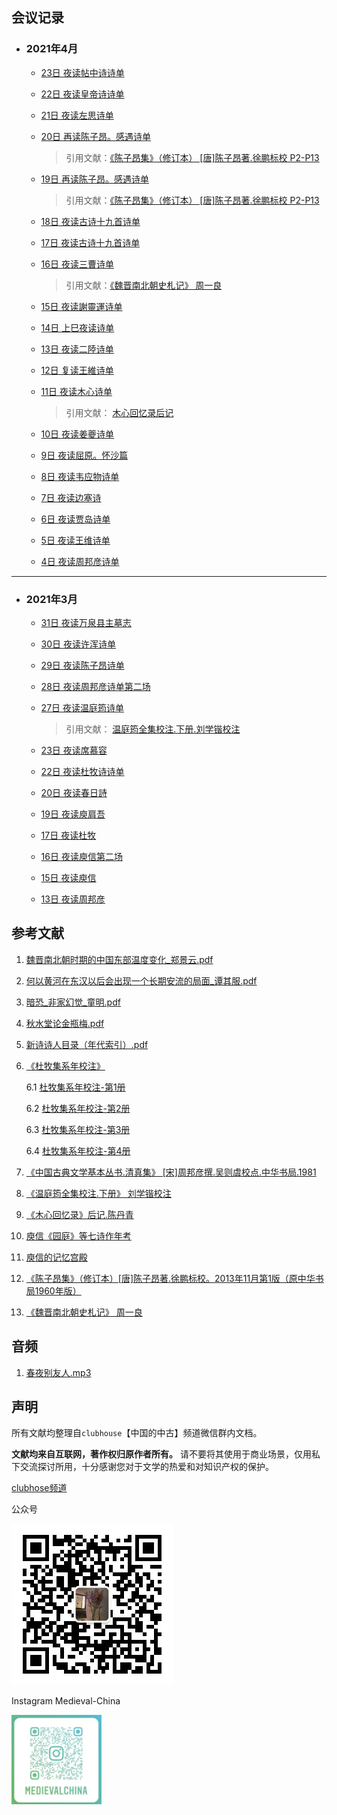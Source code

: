 ## 会议记录
- ### 2021年4月
  + [23日 夜读帖中诗诗单](meetings/2021-04/4-23夜读帖中诗.pdf)
  
  + [22日 夜读皇帝诗诗单](meetings/2021-04/4-22夜读皇帝诗更新.pdf)

  + [21日 夜读左思诗单](meetings/2021-04/4-21夜读左思.pdf)

  + [20日 再读陈子昂。感遇诗单](meetings/2021-04/4-19再读陈子昂。感遇.pdf)
    > 引用文献：[《陈子昂集》（修订本） [唐]陈子昂著.徐鹏标校 P2-P13](references/《陈子昂集》(修订本)[唐]陈子昂著.徐鹏标校。2013年11月第1版(原中华书局1960年版).pdf)

  + [19日 再读陈子昂。感遇诗单](meetings/2021-04/4-19再读陈子昂。感遇.pdf)
    > 引用文献：[《陈子昂集》（修订本） [唐]陈子昂著.徐鹏标校 P2-P13](references/《陈子昂集》(修订本)[唐]陈子昂著.徐鹏标校。2013年11月第1版(原中华书局1960年版).pdf)

  + [18日 夜读古诗十九首诗单](meetings/2021-04/4-17。18夜读古诗十九首.pdf)

  + [17日 夜读古诗十九首诗单](meetings/2021-04/4-17。18夜读古诗十九首.pdf)

  + [16日 夜读三曹诗单](meetings/2021-04/4-16夜读三曹.pdf)
    > 引用文献：[《魏晋南北朝史札记》 周一良](references/4-16_魏晋南北朝史札记_周一良.pdf)

  + [15日 夜读謝靈運诗单](meetings/2021-04/4-15夜读謝靈運.pdf)

  + [14日 上巳夜读诗单](meetings/2021-04/4-14上巳夜读.pdf)
  
  + [13日 夜读二陸诗单](meetings/2021-04/4-13二陸.pdf)
  
  + [12日 复读王維诗单](meetings/2021-04/4-12复读王維.pdf)
  
  + [11日 夜读木心诗单](meetings/2021-04/4-11木心.pdf)
    > 引用文献： [木心回忆录后记](references/木心回忆录后记.pdf)

  + [10日 夜读姜夔诗单](meetings/2021-04/4-10姜夔.pdf)
  
  + [9日 夜读屈原。怀沙篇](meetings/2021-04/4-9屈原怀沙篇.pdf)
  
  + [8日 夜读韦应物诗单](meetings/2021-04/4-8韦应物.pdf)

  + [7日 夜读边塞诗](meetings/2021-04/4-7边塞诗.pdf)

  + [6日 夜读贾岛诗单](meetings/2021-04/4-6贾岛.pdf)

  + [5日 夜读王维诗单](meetings/2021-04/4-5王维.pdf)

  + [4日 夜读周邦彦诗单](meetings/2021-04/4-4周邦彦.pdf)

---

- ### 2021年3月
  + [31日 夜读万泉县主墓志](meetings/2021-03/3-31夜读万泉县主墓志.pdf)
  
  + [30日 夜读许浑诗单](meetings/2021-03/3-30夜读许浑诗单.pdf)
  
  + [29日 夜读陈子昂诗单](meetings/2021-03/3-29夜读陈子昂诗单.pdf)
  
  + [28日 夜读周邦彦诗单第二场](meetings/2021-03/3-28夜读周邦彦诗单.pdf)

  + [27日 夜读温庭筠诗单](meetings/2021-03/3-27夜读温庭筠诗单.pdf)
    > 引用文献： [温庭筠全集校注.下册.刘学锴校注](references/温庭筠全集校注.下册.刘学锴校注.pdf)

  + [23日 夜读席慕容](meetings/2021-03/3-23夜读席慕容.pdf)

  + [22日 夜读杜牧诗诗单](meetings/2021-03/3-22夜读杜牧诗.pdf)

  + [20日 夜读春日詩](meetings/2021-03/3-20夜读春日詩.pdf)

  + [19日 夜读庾肩吾](meetings/2021-03/3-19夜读庾肩吾.pdf)

  + [17日 夜读杜牧](meetings/2021-03/3-17夜读杜牧.pdf)
  
  + [16日 夜读庾信第二场](meetings/2021-03/3-16日夜读庾信第二场.pdf)

  + [15日 夜读庾信](meetings/2021-03/3-15夜读庾信.pdf)

  + [13日 夜读周邦彦](meetings/2021-03/3-13夜读周邦彦.pdf)


## 参考文献

1. [魏晋南北朝时期的中国东部温度变化_郑景云.pdf](references/魏晋南北朝时期的中国东部温度变化_郑景云.pdf)

2. [何以黄河在东汉以后会出现一个长期安流的局面_谭其服.pdf](references/何以黄河在东汉以后会出现一个长期安流的局面_谭其服.pdf)
   
3. [暗恐_非家幻觉_童明.pdf](./references/暗恐_非家幻觉_童明.pdf)
   
4. [秋水堂论金瓶梅.pdf](./references/秋水堂论金瓶梅.pdf)
   
5. [新诗诗人目录（年代索引）.pdf](./references/新诗诗人目录(年代索引).pdf)

6. [《杜牧集系年校注》](./references/杜牧集系年校注_全四册/index.md)  

    6.1 [杜牧集系年校注-第1册](./references/杜牧集系年校注_全四册/杜牧集系年校注-第1册.pdf)  
  
    6.2 [杜牧集系年校注-第2册](./references/杜牧集系年校注_全四册/杜牧集系年校注-第2册.pdf)  

    6.3 [杜牧集系年校注-第3册](./references/杜牧集系年校注_全四册/杜牧集系年校注-第3册.pdf)  

    6.4 [杜牧集系年校注-第4册](./references/杜牧集系年校注_全四册/杜牧集系年校注-第4册.pdf)  
  
7. [《中国古典文学基本丛书.清真集》 [宋]周邦彦撰.吴则虞校点.中华书局.1981](./references/中国古典文学基本丛书.清真集.宋周邦彦撰.吴则虞校点.中华书局.1981.pdf)

8. [《温庭筠全集校注.下册》 刘学锴校注](./references/温庭筠全集校注.下册.刘学锴校注.pdf)

9. [《木心回忆录》后记.陈丹青](.references/木心回忆录后记.pdf)

10. [庾信《园庭》等七诗作年考](references/庾信《园庭》等七诗作年考.pdf)

11. [庾信的记忆宫殿](references/庾信的记忆宫殿.pdf)

12. [《陈子昂集》（修订本）[唐]陈子昂著.徐鹏标校。2013年11月第1版（原中华书局1960年版）](references/《陈子昂集》(修订本)[唐]陈子昂著.徐鹏标校。2013年11月第1版(原中华书局1960年版).pdf)

13. [《魏晋南北朝史札记》 周一良](references/4-16_魏晋南北朝史札记_周一良.pdf)



## 音频
1. [春夜别友人.mp3](./assets/audio/春夜别友人.mp3)

## 声明
所有文献均整理自`clubhouse`【中国的中古】频道微信群内文档。

**文献均来自互联网，著作权归原作者所有。** 请不要将其使用于商业场景，仅用私下交流探讨所用，十分感谢您对于文学的热爱和对知识产权的保护。

[clubhose频道](https://www.joinclubhouse.com/club/%E4%B8%AD%E5%9C%8B%E7%9A%84%E4%B8%AD%E5%8F%A4)

公众号

![公众号](./assets/image/../images/qr_code.jpg)

Instagram Medieval-China

![Instagram Medieval-China](./assets/images/../images/ins-Medieval-China-small.png)
